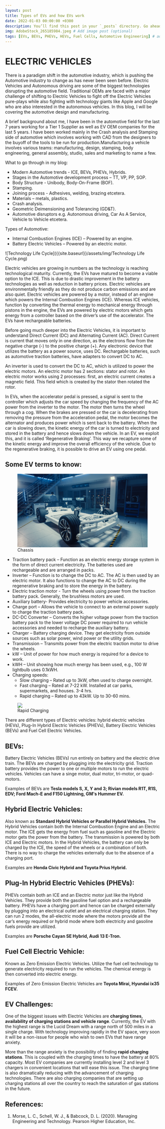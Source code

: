 ```yaml
---
layout: post
title: Types of EVs and how EVs work
date: 2022-01-03 00:00:00 +0300
description: You’ll find this post in your `_posts` directory. Go ahead and edit it and re-build the site to see your changes. # Add post description (optional)
img: AdobeStock_265185984.jpeg # Add image post (optional)
tags: [EVs, BEVs, PHEVs, HEVs, Fuel Cells, Automotive Engineering] # add tag
---
```


# ELECTRIC VEHICLES                                                                
There is a paradigm shift in the automotive industry, which is pushing the Automotive industry to change as has never been seen before. Electric Vehicles and Autonomous driving are some of the biggest technologies disrupting the automotive field. Traditional OEMs are faced with a major challenge of shifting to Electric Vehicles to fight off the Electric Vehicles pure-plays while also fighting with technology giants like Apple and Google who are also interested in the autonomous vehicles. In this blog, I will be covering the automotive design and manufacturing.

A brief background about me, I have been in the automotive field for the last 7 years working for a Tier 1 Supplier as well as EV OEM companies for the last 5 years. I have been worked mainly in the Crash analysis and Stamping side of automotive which involves working with CAD from the designers to the buyoff of the tools to be run for production.Manufacturing a vehicle involves various teams: manufacturing, design, stamping, body engineering, general assembly, studio, sales and marketing to name a few. 

What to go through in my blog:
<ul>
<li>	Modern Automotive trends - ICE, BEVs, PHEVs, Hybrids.</li>
<li>	Stages in the Automotive development process – TT, VP, PP, SOP.</li>
<li>	Body Structure - Unibody, Body-On-Frame (BOF).</li>
<li>	Stamping.</li>
<li>	Joining process - Adhesives, welding, brazing etcetera.</li>
<li>	Materials – metals, plastics.</li>
<li>	Crash analysis.</li>
<li>	Geometric Deimensioning and Tolerancing (GD&T).</li>
<li>	Automotive disruptors e.g. Autonomous driving, Car As A Service, Vehicle to Vehicle etcetera.</li>
 </ul>
Types of Automotive:
<ul>
<li> Internal Combustion Engines (ICE) – Powered by an engine.</li>
<li>	Battery Electric Vehicles – Powered by an electric motor.</li>
</ul>

![Technology Life Cycle]({{site.baseurl}}/assets/img/Technology Life Cycle.png)




Electric vehicles are growing in numbers as the technology is reaching technological maturity. Currently, the EVs have matured to become a viable option to the ICE. This is due to drastic improvement in the battery technologies as well as reduction in battery prices. Electric vehicles are environmentally friendly as they do not produce carbon emissions and are also quiet. Electric vehicles are powered by a motor, instead of an engine which powers the Internal Combustion Engines (ICE). 
Whereas ICE vehicles, function by converting the thermal energy to mechanical energy through pistons in the engine, the EVs are powered by electric motors which gets energy from a controller based on the driver’s use of the accelerator. The EVs have rechargeable batteries.

Before going much deeper into the Electric Vehicles, it is important to understand Direct Current (DC) and Alternating Current (AC). Direct Current is current that moves only in one direction, as the electrons flow from the negative charge (-) to the positive charge (+). Any electronic device that utilizes the battery as a power source, uses DC. Rechargable batteries, such as automotive traction batteries, have adapters to convert DC to AC. 

An inverter is used to convert the DC to AC, which is utilized to power the electric motors. An electric motor has 2 sections: stator and rotor. An electric motor works using 2 processes: first, an electric current creates a magnetic field. This field which is created by the stator then rotated the rotor.

In EVs, when the accelerator pedal is pressed, a signal is sent to the controller which adjusts the car speed by changing the frequency of the AC power from the inverter to the motor. The motor then turns the wheel through a cog. When the brakes are pressed or the car is decelerating from removing the pressure from the acceleration pedal, the motor becomes the alternator and produces power which is sent back to the battery. When the car is slowing down, the kinetic energy of the car is turned to electricity and stored in the battery and hence slows down the vehicle. In an EV, we exploit this, and it is called ‘Regenerative Braking’. This way we recapture some of the kinetic energy and improve the overall efficiency of the vehicle. Due to the regenerative braking, it is possible to drive an EV using one pedal.

## Some EV terms to know:
<figure>
<img src="https://github.com/brianAsimba/Automotive-Engineering-Explained/blob/master/assets/img/Skateboard.jpeg" style="display: block; margin: auto;"/>
<figcaption>Chassis</figcaption> 
</figure>


<ul>
<li>Traction battery pack – Function as an electric energy storage system in the form of direct current electricity. The batteries used are rechargeable and are arranged in packs. </li>
<li>Inverter – Function is to change the DC to AC. The AC is then used by an electric motor. It also functions to change the AC to DC during the regenerative braking and to store the energy in the battery.</li>
<li>Electric traction motor - Turn the wheels using power from the traction battery pack. Generally, the brushless motors are used.</li>
<li>Auxiliary battery- Provides electricity to power vehicle accessories.</li>
<li>Charge port – Allows the vehicle to connect to an external power supply to charge the traction battery pack. </li>
<li>DC-DC Converter – Converts the higher voltage power from the traction battery pack to the lower voltage DC power required to run vehicle accessories and needed to recharge the auxiliary battery. </li>
<li>Charger – Battery charging device. They get electricity from outside sources such as solar power, wind power or the utility grids.</li>
<li>Transmission – Transmits power from the electric traction motor to drive the wheels.</li>
<li>kW – Unit of power for how much energy is required for a device to work.</li>
<li>kWH – Unit showing how much energy has been used, e.g., 100 W lightbulb uses 0.1kWH.</li>
<li>Charging speeds:
 <ul>
 <li>Slow charging – Rated up to 3kW, often used to charge overnight.</li>
 <li>Fast charging – Rated at 7-22 kW. Installed at car parks, supermarkets, and houses. 3-4 hrs.</li>
 <li>Rapid charging – Rated up to 43kW. Up to 30-60 mins.</li>
 </ul>
</ul>


<figure>
<img src="https://github.com/brianAsimba/Automotive-Engineering-Explained/blob/master/assets/img/Tesla%20Charging.jpeg" style="display: block; margin: auto;"/>
<figcaption>Rapid Charging</figcaption> 
</figure>

<p>There are different types of Electric vehicles: hybrid electric vehicles (HEVs), Plug-In Hybrid Electric Vehicles (PHEVs), Battery Electric Vehicles (BEVs) and Fuel Cell Electric Vehicles.</p>

## BEVs:
Battery Electric Vehicles (BEVs) run entirely on battery and the electric drive train. The BEVs are charged by plugging into the electricity grid. Traction battery provides the power to one or multiple motors to run the electric vehicles. Vehicles can have a singe motor, dual motor, tri-motor, or quad-motors. 

Examples of BEVs are <strong>Tesla models S, X, Y and 3; Rivian models R1T, R1S, EDV; Ford Mach-E and F150 Lightning, GM's Hummer EV.</strong></p>

## Hybrid Electric Vehicles:
Also known as <strong>Standard Hybrid Vehicles or Parallel Hybrid Vehicles.</strong> 
The Hybrid Vehicles contain both the Internal Combustion Engine and an Electric motor. The ICE gets the energy from fuel such as gasoline and the Electric motor gets the power from the battery. The transmission is powered by both ICE and Electric motors.
In the Hybrid Vehicles, the battery can only be charged by the ICE, the speed of the wheels or a combination of both. There is no way to charge the vehicles externally due to the absence of a charging port.
 
Examples are <strong>Honda Civic Hybrid and Toyota Prius Hybrid.</strong></p>
 
## Plug-In Hybrid Electric Vehicles (PHEVs):
<p>PHEVs contain both an ICE and an Electric motor just like the Hybrid Vehicles. They provide both the gasoline fuel option and a rechargeable battery.
PHEVs have a charging port and hence can be charged externally by plugging into an electrical outlet and an electrical charging station. They can run 2 modes, the all-electric mode where the motors provide all the car’s energy required or hybrid mode where both electricity and gasoline fuels provide are utilized.
 
Examples are <strong>Porsche Cayan SE Hybrid, Audi 13 E-Tron.</strong></p>
 
## Fuel Cell Electric Vehicle:
Known as Zero Emission Electric Vehicles. Utilize the fuel cell technology to generate electricity required to run the vehicles. The chemical energy is then converted into electric energy.</p>
 
Examples of Zero Emission Electric Vehicles are <strong>Toyota Mirai, Hyundai ix35 FCEV.</strong>

## EV Challenges:
<p>One of the biggest issues with Electric Vehicles are <strong>charging times, availability of charging stations and vehicle range</strong>. Currently, the EV with the highest range is the Lucid Dream with a range north of 500 miles in a single charge. With technology improving rapidly in the EV space, very soon it will be a non-issue for people who wish to own EVs that have range anxiety.<br>
 
More than the range anxiety is the possibility of finding <strong>rapid charging stations</strong>. This is coupled with the charging times to have the battery at 80% capacity. Most EV companies are currently installing level 2 and level 3 chargers in convenient locations that will ease this issue. The charging time is also dramatically reducing with the advancement of charging technologies. There are also charging companies that are setting up charging stations all over the country to reach the saturation of gas stations in the future.</p>

## References:
1.	Morse, L. C., Schell, W. J., & Babcock, D. L. (2020). Managing Engineering and Technology. Pearson Higher 	Education, Inc. 

